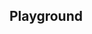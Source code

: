 <script setup>
import SwaggerUI from "@/swagger/view/SwaggerUI.vue";

import lawAllRecordsWithQueryJson from "@/swagger/json/law/solr/all-record-with-query.json";
import lawAllRecordsJson from "@/swagger/json/law/solr/all-record.json";
import lawAllRecordsWithCountryJson from "@/swagger/json/law/solr/all-record-with-country.json";
import lawAllRecordsWithRegionJson from "@/swagger/json/law/solr/all-record-with-region.json";
import lawAllRecordsWithSubFiltersJson from "@/swagger/json/law/solr/all-record-with-subfilters.json";

import baseJson from "@/swagger/json/records/solr/base.json";

import { mergeSwaggerWithBase, deepClone } from "@/utils"

const swaggerSpecs = [
  { json: mergeSwaggerWithBase(deepClone(baseJson), lawAllRecordsJson, ['paths']) ,protected: false },
  { json: mergeSwaggerWithBase(deepClone(baseJson), lawAllRecordsWithCountryJson, ['paths']) ,protected: false },
  { json: mergeSwaggerWithBase(deepClone(baseJson), lawAllRecordsWithQueryJson, ['paths']) ,protected: false },
  { json: mergeSwaggerWithBase(deepClone(baseJson), lawAllRecordsWithRegionJson, ['paths']), protected: false },
  { json: mergeSwaggerWithBase(deepClone(baseJson), lawAllRecordsWithSubFiltersJson, ["paths"]), protected: false },
];


</script>

<!--@include: @/../components/records/solr.md-->

## Playground

<SwaggerUI :swaggerSpecs="swaggerSpecs"/>
